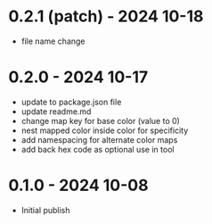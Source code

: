 # 0.2.1 (patch) - 2024 10-18
- file name change


# 0.2.0 - 2024 10-17
- update to package.json file
- update readme.md
- change map key for base color (value to 0)
- nest mapped color inside color for specificity
- add namespacing for alternate color maps
- add back hex code as optional use in tool

# 0.1.0 - 2024 10-08
- Initial publish